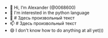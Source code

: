 - 👋 Hi, I’m Alexander (@0068600)
- 👀 I'm interested in the python language
- 🌱 # Здесь произвольный текст
- 📫 # Здесь произвольный текст
- 😄 I don't know how to do anything at all yet)))


<!---
006860\start is a ✨ special ✨ repository because its `README.md` (this file) appears on your GitHub profile.
You can click the Preview link to take a look at your changes.
--->
